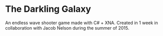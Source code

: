 # The Darkling Galaxy
An endless wave shooter game made with C# + XNA. Created in 1 week in collaboration with Jacob Nelson during the summer of 2015.
